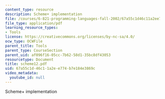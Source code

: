 ```yaml
---
content_type: resource
description: Scheme+ implementation
file: /courses/6-821-programming-languages-fall-2002/67a55c1d46c11a2ee774b7e184e3869c_scheme12.pdf
file_type: application/pdf
learning_resource_types:
- Tools
license: https://creativecommons.org/licenses/by-nc-sa/4.0/
ocw_type: OCWFile
parent_title: Tools
parent_type: CourseSection
parent_uid: af096f16-05cc-7b62-58d1-35bc8df43053
resourcetype: Document
title: scheme12.pdf
uid: 67a55c1d-46c1-1a2e-e774-b7e184e3869c
video_metadata:
  youtube_id: null
---
```

Scheme+ implementation